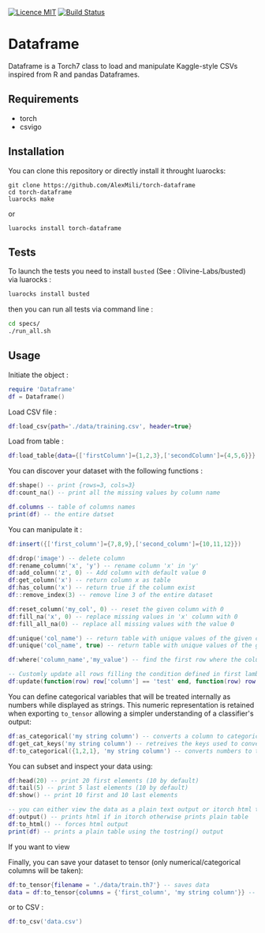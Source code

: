 [![Licence MIT](https://img.shields.io/badge/Licence-MIT-green.svg)](https://github.com/AlexMili/torch-dataframe/blob/master/LICENSE)
[![Build Status](https://travis-ci.org/AlexMili/torch-dataframe.svg?branch=master)](https://travis-ci.org/AlexMili/torch-dataframe)
# Dataframe
Dataframe is a Torch7 class to load and manipulate Kaggle-style CSVs inspired from R and pandas Dataframes.

## Requirements
- torch
- csvigo

## Installation
You can clone this repository or directly install it throught luarocks:
```
git clone https://github.com/AlexMili/torch-dataframe
cd torch-dataframe
luarocks make
```
or
```
luarocks install torch-dataframe
```

## Tests
To launch the tests you need to install ```busted``` (See : Olivine-Labs/busted) via luarocks :
```bash
luarocks install busted
```
then you can run all tests via command line :
```bash
cd specs/
./run_all.sh
```

## Usage
Initiate the object :
```lua
require 'Dataframe'
df = Dataframe()
```

Load CSV file :
```lua
df:load_csv{path='./data/training.csv', header=true}
```

Load from table :
```lua
df:load_table{data={['firstColumn']={1,2,3},['secondColumn']={4,5,6}}}
```

You can discover your dataset with the following functions :
```lua
df:shape() -- print {rows=3, cols=3}
df:count_na() -- print all the missing values by column name

df.columns -- table of columns names
print(df) -- the entire datset
```

You can manipulate it :
```lua
df:insert({['first_column']={7,8,9},['second_column']={10,11,12}})

df:drop('image') -- delete column
df:rename_column('x', 'y') -- rename column 'x' in 'y'
df:add_column('z', 0) -- Add column with default value 0
df:get_column('x') -- return column x as table
df:has_column('x') -- return true if the column exist
df::remove_index(3) -- remove line 3 of the entire dataset

df:reset_column('my_col', 0) -- reset the given column with 0
df:fill_na('x', 0) -- replace missing values in 'x' column with 0
df:fill_all_na(0) -- replace all missing values with the value 0

df:unique('col_name') -- return table with unique values of the given column
df:unique('col_name', true) -- return table with unique values of the given column as keys

df:where('column_name','my_value') -- find the first row where the column has the given value

-- Customly update all rows filling the condition defined in first lambda
df:update(function(row) row['column'] == 'test' end, function(row) row['other_column'] = 'new_value' return row end)
```

You can define categorical variables that will be treated internally as numbers
while displayed as strings. This numeric representation is retained when exporting
`to_tensor` allowing a simpler understanding of a classifier's output:
```lua
df:as_categorical('my string column') -- converts a column to categorical
df:get_cat_keys('my string column') -- retreives the keys used to converts
df:to_categorical({1,2,1}, 'my string column') -- converts numbers to the categories
```

You can subset and inspect your data using:
```lua
df:head(20) -- print 20 first elements (10 by default)
df:tail(5) -- print 5 last elements (10 by default)
df:show() -- print 10 first and 10 last elements

-- you can either view the data as a plain text output or itorch html table
df:output() -- prints html if in itorch otherwise prints plain table
df:to_html() -- forces html output
print(df) -- prints a plain table using the tostring() output
```

If you want to view

Finally, you can save your dataset to tensor (only numerical/categorical columns will be taken):
```lua
df:to_tensor{filename = './data/train.th7'} -- saves data
data = df:to_tensor{columns = {'first_column', 'my string column'}} -- Converts the two columns into tensor
```

or to CSV :
```lua
df:to_csv('data.csv')
```
